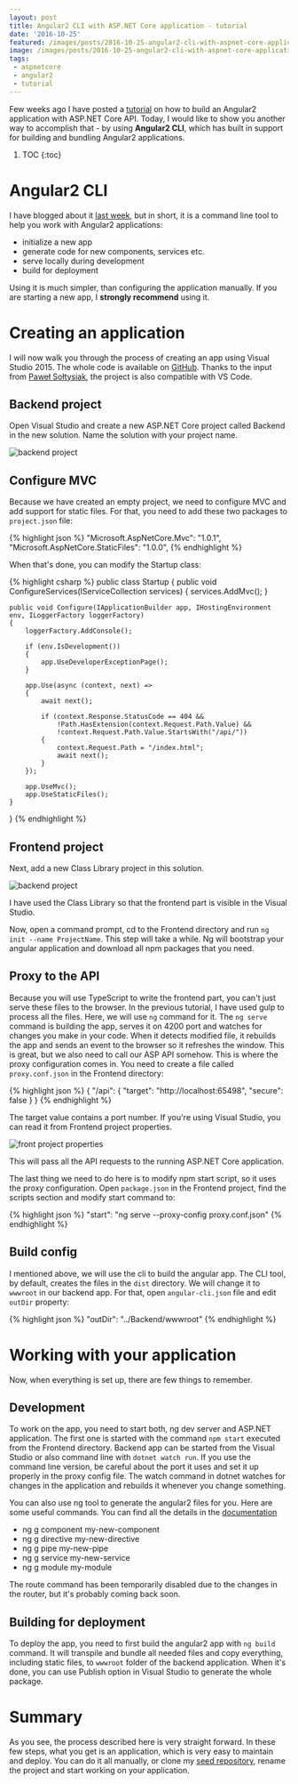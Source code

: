 ```yaml
---
layout: post
title: Angular2 CLI with ASP.NET Core application - tutorial
date: '2016-10-25'
featured: /images/posts/2016-10-25-angular2-cli-with-aspnet-core-application-tutorial/featured.jpg
image: /images/posts/2016-10-25-angular2-cli-with-aspnet-core-application-tutorial/featured.jpg
tags: 
 - aspnetcore
 - angular2
 - tutorial
---
```

Few weeks ago I have posted a [tutorial](/2016/09/08/aspnet-core-with-angular2-tutorial/) on how to build an Angular2 application with ASP.NET Core API. Today, I would like to show you another way to accomplish that - by using **Angular2 CLI**, which has built in support for building and bundling Angular2 applications. 

1. TOC
{:toc}


# Angular2 CLI 
I have blogged about it [last week](/2016/10/20/angular2-cli/), but in short, it is a command line tool to help you work with Angular2 applications:

* initialize a new app
* generate code for new components, services etc.
* serve locally during development
* build for deployment 

Using it is much simpler, than configuring the application manually. If you are starting a new app, I **strongly recommend** using it. 

# Creating an application
I will now walk you through the process of creating an app using Visual Studio 2015. The whole code is available on [GitHub](https://github.com/mdymel/AspNetCoreAngular2Cli). Thanks to the input from [Paweł Sołtysiak](https://github.com/soltys), the project is also compatible with VS Code. 

## Backend project
Open Visual Studio and create a new ASP.NET Core project called Backend in the new solution. Name the solution with your project name. 

![backend project](/images/posts/2016-10-25-angular2-cli-with-aspnet-core-application-tutorial/create-backend.png)

## Configure MVC
Because we have created an empty project, we need to configure MVC and add support for static files. For that, you need to add these two packages to `project.json` file: 

{% highlight json %}
"Microsoft.AspNetCore.Mvc": "1.0.1",
"Microsoft.AspNetCore.StaticFiles": "1.0.0",
{% endhighlight %} 

When that's done, you can modify the Startup class: 

{% highlight csharp %}
public class Startup
{
    public void ConfigureServices(IServiceCollection services)
    {
        services.AddMvc();
    }

    public void Configure(IApplicationBuilder app, IHostingEnvironment env, ILoggerFactory loggerFactory)
    {
        loggerFactory.AddConsole();

        if (env.IsDevelopment())
        {
            app.UseDeveloperExceptionPage();
        }

        app.Use(async (context, next) =>
        {
            await next();

            if (context.Response.StatusCode == 404 &&
                !Path.HasExtension(context.Request.Path.Value) &&
                !context.Request.Path.Value.StartsWith("/api/"))
            {
                context.Request.Path = "/index.html";
                await next();
            }
        });

        app.UseMvc();
        app.UseStaticFiles();
    }
}
{% endhighlight %} 

## Frontend project
Next, add a new Class Library project in this solution. 

![backend project](/images/posts/2016-10-25-angular2-cli-with-aspnet-core-application-tutorial/create-frontend.png)

I have used the Class Library so that the frontend part is visible in the Visual Studio. 

Now, open a command prompt, cd to the Frontend directory and run `ng init --name ProjectName`. This step will take a while. Ng will bootstrap your angular application and download all npm packages that you need. 

## Proxy to the API
Because you will use TypeScript to write the frontend part, you can't just serve these files to the browser. In the previous tutorial, I have used gulp to process all the files. Here, we will use `ng` command for it. The `ng serve` command is building the app, serves it on 4200 port and watches for changes you make in your code. When it detects modified file, it rebuilds the app and sends an event to the browser so it refreshes the window. This is great, but we also need to call our ASP API somehow. This is where the proxy configuration comes in. You need to create a file called `proxy.conf.json` in the Frontend directory: 

{% highlight json %}
{
  "/api": {
    "target": "http://localhost:65498",
    "secure": false
  }
}
{% endhighlight %} 

The target value contains a port number. If you're using Visual Studio, you can read it from Frontend project properties. 

![front project properties](/images/posts/2016-10-25-angular2-cli-with-aspnet-core-application-tutorial/proxy-conf.png)

This will pass all the API requests to the running ASP.NET Core application. 

The last thing we need to do here is to modify npm start script, so it uses the proxy configuration. Open `package.json` in the Frontend project, find the scripts section and modify start command to:  

{% highlight json %}
"start": "ng serve --proxy-config proxy.conf.json"
{% endhighlight %} 

## Build config
I mentioned above, we will use the cli to build the angular app. The CLI tool, by default, creates the files in the `dist` directory. We will change it to `wwwroot` in our backend app. For that, open `angular-cli.json` file and edit `outDir` property: 

{% highlight json %}
"outDir": "../Backend/wwwroot"
{% endhighlight %} 

# Working with your application 
Now, when everything is set up, there are few things to remember. 

## Development 
To work on the app, you need to start both, ng dev server and ASP.NET application. The first one is started with the command `npm start` executed from the Frontend directory. Backend app can be started from the Visual Studio or also command line with `dotnet watch run`. If you use the command line version, be careful about the port it uses and set it up properly in the proxy config file. The watch command in dotnet watches for changes in the application and rebuilds it whenever you change something.

You can also use ng tool to generate the angular2 files for you. Here are some useful commands. You can find all the details in the [documentation](https://github.com/angular/angular-cli) 

* ng g component my-new-component
* ng g directive my-new-directive
* ng g pipe my-new-pipe
* ng g service my-new-service
* ng g module my-module

The route command has been temporarily disabled due to the changes in the router, but it's probably coming back soon. 

## Building for deployment
To deploy the app, you need to first build the angular2 app with `ng build` command. It will transpile and bundle all needed files and copy everything, including static files, to `wwwroot` folder of the backend application. When it's done, you can use Publish option in Visual Studio to generate the whole package. 

# Summary
As you see, the process described here is very straight forward. In these few steps, what you get is an application, which is very easy to maintain and deploy. You can do it all manually, or clone my [seed repository](https://github.com/mdymel/AspNetCoreAngular2Cli), rename the project and start working on your application. 